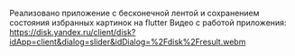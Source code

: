 Реализовано приложение с бесконечной лентой и сохранением состояния избранных картинок на flutter
Видео с работой приложения: https://disk.yandex.ru/client/disk?idApp=client&dialog=slider&idDialog=%2Fdisk%2Fresult.webm

